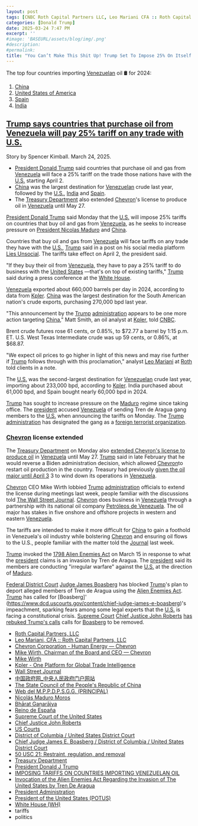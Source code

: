 ```yaml
---
layout: post
tags: [CNBC Roth Capital Partners LLC, Leo Mariani CFA :: Roth Capital Partners LLC, Chevron Corporation - Human Energy — Chevron, Kpler - One Platform for Global Trade Intelligence, Wall Street Journal, 中国政府网_中央人民政府门户网站, The State Council of the People’s Republic of China, Web del M.P.P.D.P.S.G.G. (PRINCIPAL), Nicolás Maduro Moros, Bhārat Gaṇarājya, Reino de España, Supreme Court of the United States, Chief Justice John Roberts, US Courts, District of Columbia / United States District Court, Chief Judge James E. Boasberg / District of Columbia / United States District Court, 50 USC 21: Restraint regulation and removal, Treasury Department, President Donald J Trump, IMPOSING TARIFFS ON COUNTRIES IMPORTING VENEZUELAN OIL, Invocation of the Alien Enemies Act Regarding the Invasion of The United States by Tren De Aragua, President Administration, President of the United States (POTUS), White House (WH), tariffs, politics]
categories: [Donald Trump]
date: 2025-03-24 7:47 PM
excerpt: ''
#image: 'BASEURL/assets/blog/img/.png'
#description:
#permalink:
title: "You Can’t Make This Shit Up! Trump Set To Impose 25% On Itself!"
---
```


The top four countries importing [Venezuelan](https://presidencia.gob.ve/Site/Web/Principal/paginas/classIndex.php) oil 🛢 for 2024:
1. [China](https://www.gov.cn/)
2. [United States of America](https://www.usa.gov/)
3. [Spain](https://www.lamoncloa.gob.es/)
4. [India](https://www.gov.in/)

## [Trump says countries that purchase oil from Venezuela will pay 25% tariff on any trade with U.S.](https://www.cnbc.com/2025/03/24/trump-says-any-country-that-purchases-oil-from-venezuela-will-have-to-pay-25percent-tariff-on-trade-with-us.html)

Story by Spencer Kimball. March 24, 2025.

- [President Donald Trump](https://www.whitehouse.gov/administration/donald-j-trump/) said countries that purchase oil and gas from [Venezuela](https://presidencia.gob.ve/Site/Web/Principal/paginas/classIndex.php) will face a 25% tariff on the trade those nations have with the [U.S.](https://www.usa.gov/) starting April 2.
- [China](https://www.gov.cn/) was the largest destination for [Venezuelan](https://presidencia.gob.ve/Site/Web/Principal/paginas/classIndex.php) crude last year, followed by the [U.S.](https://www.usa.gov/), [India](https://www.gov.in/) and [Spain](https://www.lamoncloa.gob.es/).
- The [Treasury Department](https://home.treasury.gov/) also extended [Chevron](https://www.chevron.com/)'s license to produce oil in [Venezuela](https://presidencia.gob.ve/Site/Web/Principal/paginas/classIndex.php) until May 27.

[President Donald Trump](https://www.whitehouse.gov/administration/donald-j-trump/) said Monday that the [U.S.](https://www.usa.gov/) will impose 25% tariffs on countries that buy oil and gas from [Venezuela](https://presidencia.gob.ve/Site/Web/Principal/paginas/classIndex.php), as he seeks to increase pressure on [President Nicolas Maduro](https://presidencia.gob.ve/Site/Web/Principal/paginas/classPresidente.php) and [China](https://www.gov.cn/).

Countries that buy oil and gas from [Venezuela](https://presidencia.gob.ve/Site/Web/Principal/paginas/classIndex.php) will face tariffs on any trade they have with the [U.S.](https://www.usa.gov/), [Trump](https://www.whitehouse.gov/administration/donald-j-trump/) said in a post on his social media platform [Lies Unsocial](https://truthsocial.com/@realDonaldTrump/posts/114217914259825110). The tariffs take effect on April 2, the president said.

"If they buy their oil from [Venezuela](https://presidencia.gob.ve/Site/Web/Principal/paginas/classIndex.php), they have to pay a 25% tariff to do business with the [United States](https://www.usa.gov/) —that's on top of existing tariffs," [Trump](https://www.whitehouse.gov/administration/donald-j-trump/) said during a press conference at the [White House](https://www.whitehouse.gov/).

[Venezuela](https://presidencia.gob.ve/Site/Web/Principal/paginas/classIndex.php) exported about 660,000 barrels per day in 2024, according to data from [Kpler](https://www.kpler.com/). [China](https://www.gov.cn/) was the largest destination for the South American nation's crude exports, purchasing 270,000 bpd last year.

"This announcement by the [Trump](https://www.whitehouse.gov/administration/donald-j-trump/) [administration](https://www.whitehouse.gov/administration/) appears to be one more action targeting [China](https://www.gov.cn/)," Matt Smith, an oil analyst at [Kpler](https://www.kpler.com/), told [CNBC](https://www.cnbc.com/).

Brent crude futures rose 61 cents, or 0.85%, to \$72.77 a barrel by 1:15 p.m. ET. U.S. West Texas Intermediate crude was up 59 cents, or 0.86%, at \$68.87.

"We expect oil prices to go higher in light of this news and may rise further if [Trump](https://www.whitehouse.gov/administration/donald-j-trump/) follows through with this proclamation," analyst [Leo Mariani](https://www.roth.com/team/detail/12460/leo-mariani-cfa) at [Roth](https://www.roth.com/) told clients in a note.

The [U.S.](https://www.usa.gov/) was the second-largest destination for [Venezuelan](https://presidencia.gob.ve/Site/Web/Principal/paginas/classIndex.php) crude last year, importing about 233,000 bpd, according to [Kpler](https://www.kpler.com/). India purchased about 61,000 bpd, and Spain bought nearly 60,000 bpd in 2024.

[Trump](https://www.whitehouse.gov/administration/donald-j-trump/) has sought to increase pressure on the [Maduro](https://presidencia.gob.ve/Site/Web/Principal/paginas/classPresidente.php) regime since taking office. The [president](https://www.whitehouse.gov/administration/donald-j-trump/) accused [Venezuela](https://presidencia.gob.ve/Site/Web/Principal/paginas/classIndex.php) of sending Tren de Aragua gang members to the [U.S.](https://www.usa.gov/) when announcing the tariffs on Monday. The [Trump](https://www.whitehouse.gov/administration/donald-j-trump/) [administration](https://www.whitehouse.gov/administration/) has designated the gang as a [foreign terrorist organization](https://www.whitehouse.gov/presidential-actions/2025/03/invocation-of-the-alien-enemies-act-regarding-the-invasion-of-the-united-states-by-tren-de-aragua/).

### [Chevron](https://www.chevron.com/) license extended

The [Treasury Department](https://home.treasury.gov/) on Monday also [extended Chevron's license to produce oil](https://ofac.treasury.gov/media/934071/download?inline) in [Venezuela](https://presidencia.gob.ve/Site/Web/Principal/paginas/classIndex.php) until May 27. [Trump](https://www.whitehouse.gov/administration/donald-j-trump/) said in late February that he would reverse a Biden administration decision, which allowed [Chevron](https://www.chevron.com/)to restart oil production in the country. Treasury had previously [given the oil major until April 3](https://www.cnbc.com/2025/03/04/us-orders-wind-down-of-chevrons-oil-exports-from-venezuela-in-30-days.html?&doc=108120297) 3 to wind down its operations in [Venezuela](https://presidencia.gob.ve/Site/Web/Principal/paginas/classIndex.php).

[Chevron](https://www.chevron.com/) CEO Mike Wirth lobbied [Trump](https://www.whitehouse.gov/administration/donald-j-trump/) [administration](https://www.whitehouse.gov/administration) officials to extend the license during meetings last week, people familiar with the discussions told [The Wall Street Journal](https://www.wsj.com/world/americas/chevron-ceo-lobbies-for-more-time-to-wind-down-venezuela-operations-5afc2dee). [Chevron](https://www.chevron.com/) does business in [Venezuela](https://presidencia.gob.ve/Site/Web/Principal/paginas/classIndex.php) through a partnership with its national oil company [Petróleos de Venezuela](https://presidencia.gob.ve/Site/Web/Principal/paginas/classIndex.php). The oil major has stakes in five onshore and offshore projects in western and eastern [Venezuela](https://presidencia.gob.ve/Site/Web/Principal/paginas/classIndex.php).

The tariffs are intended to make it more difficult for [China](https://www.gov.cn/) to gain a foothold in Venezuela's oil industry while bolstering [Chevron](https://www.chevron.com/) and ensuring oil flows to the U.S., people familiar with the matter told the [Journal](https://www.wsj.com/) last week.

[Trump](https://www.whitehouse.gov/administration/donald-j-trump/) invoked the [1798 Alien Enemies Act](https://www.whitehouse.gov/presidential-actions/2025/03/invocation-of-the-alien-enemies-act-regarding-the-invasion-of-the-united-states-by-tren-de-aragua/) on March 15 in response to what the [president](https://www.whitehouse.gov/administration/donald-j-trump/) claims is an invasion by Tren de Aragua. The [president](https://www.whitehouse.gov/administration/donald-j-trump/) said its members are conducting "irregular warfare" against the [U.S.](https://www.usa.gov/) at the direction of [Maduro](https://presidencia.gob.ve/Site/Web/Principal/paginas/classPresidente.php).

[Federal District Court](https://www.dcd.uscourts.gov/) [Judge James Boasberg](https://www.dcd.uscourts.gov/content/chief-judge-james-e-boasberg) has blocked [Trump](https://www.whitehouse.gov/administration/donald-j-trump/)'s plan to deport alleged members of Tren de Aragua using the [Alien Enemies Act](https://uscode.house.gov/view.xhtml?req=(title:50%20section:21%20edition:prelim)%20OR%20(granuleid:USC-prelim-title50-section21)&f=treesort&edition=prelim&num=0&jumpTo=true). [Trump](https://www.whitehouse.gov/administration/donald-j-trump/) has called for [Boasberg]'
(https://www.dcd.uscourts.gov/content/chief-judge-james-e-boasberg)'s impeachment, sparking fears among some legal experts that the [U.S.](https://www.usa.gov/) is facing a constitutional crisis. [Supreme Court](https://www.supremecourt.gov/) [Chief Justice John Roberts](https://www.supremecourt.gov/about/biographies.aspx) [has rebuked Trump's calls](https://www.cnbc.com/2025/03/18/trump-impeachment-obama-judge-deportations-venezuela.html?&doc=108120297) calls for [Boasberg](https://www.dcd.uscourts.gov/content/chief-judge-james-e-boasberg) to be removed.

- [Roth Capital Partners, LLC](https://www.roth.com/)
- [Leo Mariani, CFA :: Roth Capital Partners, LLC](https://www.roth.com/team/detail/12460/leo-mariani-cfa)
- [Chevron Corporation - Human Energy — Chevron](https://www.chevron.com/)
- [Mike Wirth, Chairman of the Board and CEO — Chevron](https://www.chevron.com/who-we-are/leadership/michael-wirth)
- [Mike Wirth](https://www.linkedin.com/in/mike-wirth-chevron/)
- [Kpler - One Platform for Global Trade Intelligence](https://www.kpler.com/)
- [Wall Street Journal](https://www.wsj.com/)
- [中国政府网_中央人民政府门户网站](https://www.gov.cn/)
- [The State Council of the People's Republic of China](https://english.www.gov.cn/)
- [Web del M.P.P.D.P.S.G.G. (PRINCIPAL)](https://presidencia.gob.ve/Site/Web/Principal/paginas/classIndex.php)
- [Nicolás Maduro Moros](https://presidencia.gob.ve/Site/Web/Principal/paginas/classPresidente.php)
- [Bhārat Gaṇarājya](https://www.gov.in/)
- [Reino de España](https://www.lamoncloa.gob.es/)
- [Supreme Court of the United States](https://www.supremecourt.gov/)
- [Chief Justice John Roberts](https://www.supremecourt.gov/about/biographies.aspx)
- [US Courts](https://www.uscourts.gov/)
- [District of Columbia / United States District Court](https://www.dcd.uscourts.gov/)
- [Chief Judge James E. Boasberg / District of Columbia / United States District Court](https://www.dcd.uscourts.gov/content/chief-judge-james-e-boasberg)
- [50 USC 21: Restraint, regulation, and removal](https://uscode.house.gov/view.xhtml?req=(title:50%20section:21%20edition:prelim)%20OR%20(granuleid:USC-prelim-title50-section21)&f=treesort&edition=prelim&num=0&jumpTo=true)
- [Treasury Department](https://home.treasury.gov/)
- [President Donald J Trump](https://www.whitehouse.gov/administration/donald-j-trump/)
- [IMPOSING TARIFFS ON COUNTRIES IMPORTING VENEZUELAN OIL](https://www.whitehouse.gov/presidential-actions/2025/03/imposing-tariffs-on-countries-importing-venezuelan-oil/)
- [Invocation of the Alien Enemies Act Regarding the Invasion of The United States by Tren De Aragua](https://www.whitehouse.gov/presidential-actions/2025/03/invocation-of-the-alien-enemies-act-regarding-the-invasion-of-the-united-states-by-tren-de-aragua/)
- [President Administration](https://www.whitehouse.gov/administration/)
- [President of the United States (POTUS)](https://www.whitehouse.gov/)
- [White House (WH)](https://www.whitehouse.gov/)
- tariffs 
- politics 
